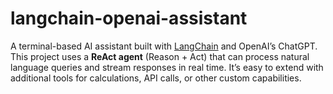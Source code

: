 # langchain-openai-assistant
A terminal-based AI assistant built with [LangChain](https://www.langchain.com/) and OpenAI’s ChatGPT.   This project uses a **ReAct agent** (Reason + Act) that can process natural language queries and stream responses in real time.   It’s easy to extend with additional tools for calculations, API calls, or other custom capabilities. 
